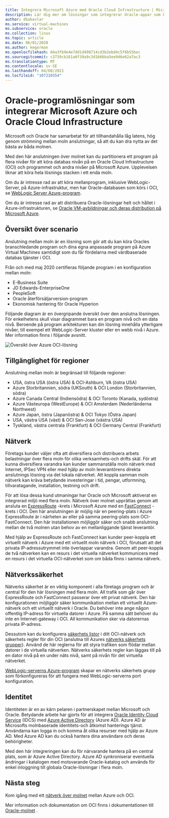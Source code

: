 ```yaml
---
title: Integrera Microsoft Azure med Oracle Cloud Infrastructure | Microsoft Docs
description: Lär dig mer om lösningar som integrerar Oracle-appar som körs på Microsoft Azure med databaser i Oracle Cloud Infrastructure (OCI).
author: dbakevlar
ms.service: virtual-machines
ms.subservice: oracle
ms.collection: linux
ms.topic: article
ms.date: 06/01/2020
ms.author: kegorman
ms.openlocfilehash: 04a3fb9e4e7dd1d498714cd3b2ebd4c5f6b55bec
ms.sourcegitcommit: c3739cb161a6f39a9c3d1666ba5ee946e62a7ac3
ms.translationtype: MT
ms.contentlocale: sv-SE
ms.lasthandoff: 04/08/2021
ms.locfileid: "107210354"
---
```

# <a name="oracle-application-solutions-integrating-microsoft-azure-and-oracle-cloud-infrastructure"></a>Oracle-programlösningar som integrerar Microsoft Azure och Oracle Cloud Infrastructure

Microsoft och Oracle har samarbetat för att tillhandahålla låg latens, hög genom strömning mellan moln anslutningar, så att du kan dra nytta av det bästa av båda molnen. 

Med den här anslutningen över molnet kan du partitionera ett program på flera nivåer för att köra databas nivån på en Oracle Cloud Infrastructure (OCI) och programmet och andra nivåer på Microsoft Azure. Upplevelsen liknar att köra hela lösnings stacken i ett enda moln. 

Om du är intresse rad av att köra mellanprogram, inklusive WebLogic-Server, på Azure-infrastruktur, men har Oracle-databasen som körs i OCI, se [WebLogic Server Azure-program](oracle-weblogic.md).

Om du är intresse rad av att distribuera Oracle-lösningar helt och hållet i Azure-infrastrukturen, se [Oracle VM-avbildningar och deras distribution på Microsoft Azure](oracle-vm-solutions.md).

## <a name="scenario-overview"></a>Översikt över scenario

Anslutning mellan moln är en lösning som gör att du kan köra Oracles branschledande program och dina egna anpassade program på Azure Virtual Machines samtidigt som du får fördelarna med värdbaserade databas tjänster i OCI. 

Från och med maj 2020 certifieras följande program i en konfiguration mellan moln:

* E-Business Suite
* JD Edwards-EnterpriseOne
* PeopleSoft
* Oracle återförsäljarversion-program
* Ekonomisk hantering för Oracle Hyperion

Följande diagram är en övergripande översikt över den anslutna lösningen. För enkelhetens skull visar diagrammet bara en program nivå och en data nivå. Beroende på program arkitekturen kan din lösning innehålla ytterligare nivåer, till exempel ett WebLogic-Server kluster eller en webb nivå i Azure. Mer information finns i följande avsnitt.

![Översikt över Azure OCI-lösning](media/oracle-oci-overview/crosscloud.png)

## <a name="region-availability"></a>Tillgänglighet för regioner 

Anslutning mellan moln är begränsad till följande regioner:
* USA, östra USA (östra USA) & OCI-Ashburn, VA (östra USA)
* Azure Storbritannien, södra (UKSouth) & OCI London (Storbritannien, södra)
* Azure Canada Central (Indiensödra) & OCI Toronto (Kanada, sydöstra)
* Azure Västeuropa (WestEurope) & OCI Amsterdam (Nederländerna Northwest)
* Azure Japan, östra (Japanöstra) & OCI Tokyo (Östra Japan)
* USA, västra USA (väst) & OCI San-Jose (västra USA)
* Tyskland, västra centrala (Frankfurt) & OCI Germany Central (Frankfurt)


## <a name="networking"></a>Nätverk

Företags kunder väljer ofta att diversifiera och distribuera arbets belastningar över flera moln för olika verksamhets-och drifts skäl. För att kunna diversifiera varandra kan kunder sammanställa moln nätverk med Internet, IPSec VPN eller med hjälp av moln leverantörens direkta anslutnings lösning via det lokala nätverket. Att koppla samman moln nätverk kan kräva betydande investeringar i tid, pengar, utformning, tillvaratagande, installation, testning och drift. 

För att lösa dessa kund utmaningar har Oracle och Microsoft aktiverat en integrerad miljö med flera moln. Nätverk över molnet upprättas genom att ansluta en [ExpressRoute](../../../expressroute/expressroute-introduction.md) -krets i Microsoft Azure med en [FastConnect](https://docs.cloud.oracle.com/iaas/Content/Network/Concepts/fastconnectoverview.htm) -krets i OCI. Den här anslutningen är möjlig när en peering-plats i Azure ExpressRoute är i närheten av eller på samma peering-plats som OCI-FastConnect. Den här installationen möjliggör säker och snabb anslutning mellan de två molnen utan behov av en mellanliggande tjänst leverantör.

Med hjälp av ExpressRoute och FastConnect kan kunder peer-koppla ett virtuellt nätverk i Azure med ett virtuellt moln nätverk i OCI, förutsatt att det privata IP-adressutrymmet inte överlappar varandra. Genom att peer-koppla de två nätverken kan en resurs i det virtuella nätverket kommunicera med en resurs i det virtuella OCI-nätverket som om båda finns i samma nätverk.

## <a name="network-security"></a>Nätverkssäkerhet

Nätverks säkerhet är en viktig komponent i alla företags program och är central för den här lösningen med flera moln. All trafik som går över ExpressRoute och FastConnect passerar över ett privat nätverk. Den här konfigurationen möjliggör säker kommunikation mellan ett virtuellt Azure-nätverk och ett virtuellt nätverk i Oracle. Du behöver inte ange någon offentlig IP-adress för virtuella datorer i Azure. På samma sätt behöver du inte en Internet-gateway i OCI. All kommunikation sker via datorernas privata IP-adress.

Dessutom kan du konfigurera [säkerhets listor](https://docs.cloud.oracle.com/iaas/Content/Network/Concepts/securitylists.htm) i ditt OCI-nätverk och säkerhets regler för din OCI (anslutna till Azures [nätverks säkerhets grupper](../../../virtual-network/network-security-groups-overview.md)). Använd de här reglerna för att styra trafiken som flödar mellan datorer i de virtuella nätverken. Nätverks säkerhets regler kan läggas till på en dator nivå på en under näts nivå, samt på nivån för det virtuella nätverket.

[WebLogic-serverns Azure-program](oracle-weblogic.md) skapar en nätverks säkerhets grupp som förkonfigureras för att fungera med WebLogic-serverns port konfiguration.
 
## <a name="identity"></a>Identitet

Identiteten är en av kärn pelaren i partnerskapet mellan Microsoft och Oracle. Betydande arbete har gjorts för att integrera [Oracle Identity Cloud Service](https://docs.oracle.com/en/cloud/paas/identity-cloud/index.html) (IDCS) med [Azure Active Directory](../../../active-directory/index.yml) (Azure AD). Azure AD är Microsofts molnbaserade identitets-och åtkomst hanterings tjänst. Användarna kan logga in och komma åt olika resurser med hjälp av Azure AD. Med Azure AD kan du också hantera dina användare och deras behörigheter.

Med den här integreringen kan du för närvarande hantera på en central plats, som är Azure Active Directory. Azure AD synkroniserar eventuella ändringar i katalogen med motsvarande Oracle-katalog och används för enkel inloggning till globala Oracle-lösningar i flera moln.

## <a name="next-steps"></a>Nästa steg

Kom igång med ett [nätverk över molnet](configure-azure-oci-networking.md) mellan Azure och OCI. 

Mer information och dokumentation om OCI finns i dokumentationen till [Oracle-molnet](https://docs.cloud.oracle.com/iaas/Content/home.htm) .
